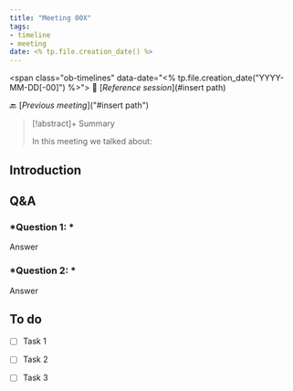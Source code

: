 ```yaml
---
title: "Meeting 00X"
tags:
- timeline
- meeting
date: <% tp.file.creation_date() %>
---
```

<span 
		class="ob-timelines"
		data-date="<% tp.file.creation_date("YYYY-MM-DD[-00]") %>">
</span>
📑 [*Reference session*](#insert path)

🔙 [*Previous meeting*]("#insert path")

> [!abstract]+ Summary
> 
> In this meeting we talked about:

## **Introduction**




## **Q&A**
### *Question 1: *
Answer
### *Question 2: *
Answer



## **To do**
* [ ] Task 1
* [ ] Task 2
* [ ] Task 3

